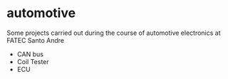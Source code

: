 # automotive
Some projects carried out during the course of automotive electronics at FATEC Santo Andre

- CAN bus
- Coil Tester
- ECU

